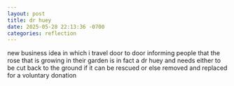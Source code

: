 ```yaml
---
layout: post
title: dr huey
date: 2025-05-28 22:13:36 -0700
categories: reflection
---
```


new business idea in which i travel door to door informing people that the rose that is growing in their garden is in fact a dr huey and needs either to be cut back to the ground if it can be rescued or else removed and replaced for a voluntary donation
